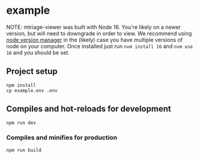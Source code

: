 # example

NOTE: mtriage-viewer was built with Node 16. You're likely on a newer version, but will need to downgrade in order to view. We recommend using [node version manager](https://github.com/nvm-sh/nvm) in the (likely) case you have multiple versions of node on your computer. Once installed just run `nvm install 16` and `nvm use 16` and you should be set. 

## Project setup
```
npm install
cp example.env .env
```

## Compiles and hot-reloads for development

```
npm run dev
```

### Compiles and minifies for production
```
npm run build
```
